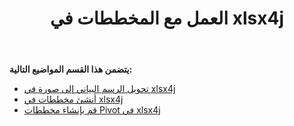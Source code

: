 ﻿---
title: العمل مع المخططات في xlsx4j
type: docs
weight: 30
url: /ar/java/working-with-charts-in-xlsx4j/
---
**يتضمن هذا القسم المواضيع التالية:**
- [تحويل الرسم البياني إلى صورة في xlsx4j](/cells/ar/java/convert-chart-to-image-in-xlsx4j/)
- [أنشئ مخططات في xlsx4j](/cells/ar/java/create-charts-in-xlsx4j/)
- [قم بإنشاء مخططات Pivot في xlsx4j](/cells/ar/java/create-pivot-charts-in-xlsx4j/)
